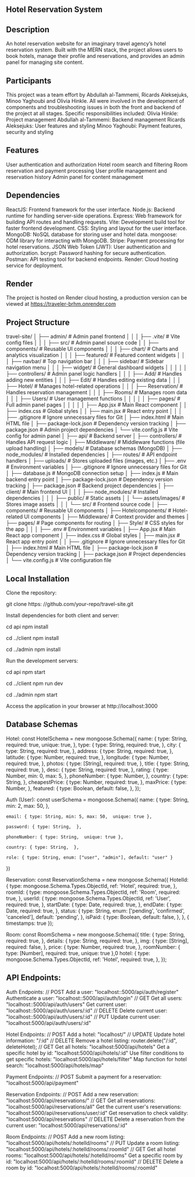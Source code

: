 Hotel Reservation System
-
Description
-
An hotel reservation website for an imaginary travel agency’s hotel reservation system. 
Built with the MERN stack, the project allows users to book hotels, manage their profile and reservations, 
and provides an admin panel for managing site content.

Participants
-
This project was a team effort by Abdullah al-Tammemi, Ricards Aleksejuks, Minoo Yaghoubi and Olivia Hinkle. All were involved in the development of components and troubleshooting issues 
in both the front and backend of the project at all stages. Specific responsibilities included:
Olivia Hinkle: Project management
Abdullah al-Tammemi: Backend management
Ricards Aleksejuks: User features and styling
Minoo Yaghoubi: Payment features, security and styling

Features
-
User authentication and authorization
Hotel room search and filtering
Room reservation and payment processing
User profile management and reservation history
Admin panel for content management

Dependencies
-
ReactJS: Frontend framework for the user interface.
Node.js: Backend runtime for handling server-side operations.
Express: Web framework for building API routes and handling requests.
Vite: Development build tool for faster frontend development.
CSS: Styling and layout for the user interface.
MongoDB: NoSQL database for storing user and hotel data.
mongoose: ODM library for interacting with MongoDB.
Stripe: Payment processing for hotel reservations.
JSON Web Token (JWT): User authentication and authorization.
bcrypt: Password hashing for secure authentication.
Postman: API testing tool for backend endpoints.
Render: Cloud hosting service for deployment.

Render
-
The project is hosted on Render cloud hosting, a production version can be viewed at https://traveler-brhm.onrender.com

Project Structure
-
travel-site/
│
├── admin/                     # Admin panel frontend
│   │
│   ├── .vite/                 # Vite config files
│   │
│   ├── src/                   # Admin panel source code
│   │   ├── components/        # Reusable UI components
│   │   │   ├── chart/         # Charts and analytics visualization
│   │   │   ├── featured/      # Featured content widgets
│   │   │   ├── navbar/        # Top navigation bar
│   │   │   ├── sidebar/       # Sidebar navigation menu
│   │   │   ├── widget/        # General dashboard widgets
│   │   │
│   │   ├── controllers/       # Admin panel logic handlers
│   │   │   ├── Add/           # Handles adding new entities
│   │   │   ├── Edit/          # Handles editing existing data
│   │   │   ├── Hotel/         # Manages hotel-related operations
│   │   │   ├── Reservation/   # Handles reservation management
│   │   │   ├── Rooms/         # Manages room data
│   │   │   ├── Users/         # User management functions
│   │   │
│   │   ├── pages/             # Full admin panel pages
│   │   │
│   │   ├── App.jsx            # Main React component
│   │   ├── index.css          # Global styles
│   │   ├── main.jsx           # React entry point
│   │
│   ├── .gitignore             # Ignore unnecessary files for Git
│   ├── index.html             # Main HTML file
│   ├── package-lock.json      # Dependency version tracking
│   ├── package.json           # Admin project dependencies
│   └── vite.config.js         # Vite config for admin panel
│
├── api/                       # Backend server
│   ├── controllers/           # Handles API request logic
│   ├── Middleware/            # Middleware functions (file upload handling)
│   ├── models/                # Database schemas (MongoDB)
│   ├── node_modules/          # Installed dependencies
│   ├── routes/                # API endpoint handlers
│   ├── uploads/               # Stores uploaded files (images, etc.)
│   ├── .env                   # Environment variables
│   ├── .gitignore             # Ignore unnecessary files for Git
│   ├── database.js            # MongoDB connection setup
│   ├── index.js               # Main backend entry point
│   ├── package-lock.json      # Dependency version tracking
│   ├── package.json           # Backend project dependencies
│
├── client/                    # Main frontend UI
│   │
│   ├── node_modules/          # Installed dependencies
│   │
│   ├── public/                # Static assets
│   │   └── assets/images/     # Stores image assets
│   │
│   └── src/                   # Frontend source code
│       ├── components/        # Reusable UI components
│       ├── Hotelcomponents/   # Hotel-related UI components
│       ├── Middleware/        # Context provider and themes
│       ├── pages/             # Page components for routing
│       ├── Style/             # CSS styles for the app
│       │
│       ├── .env               # Environment variables
│       ├── App.jsx            # Main React app component
│       ├── index.css          # Global styles
│       ├── main.jsx           # React app entry point
│
│   ├── .gitignore             # Ignore unnecessary files for Git
│   ├── index.html             # Main HTML file
│   ├── package-lock.json      # Dependency version tracking
│   ├── package.json           # Project dependencies
│   └── vite.config.js         # Vite configuration file

Local Installation
-
Clone the repository:

  git clone https: //github.com/your-repo/travel-site.git

Install dependencies for both client and server:
  
  cd api
  npm install
  
  cd ../client
  npm install
  
  cd ../admin
  npm install

Run the development servers:

  cd api
  npm start
  
  cd ../client
  npm run dev
  
  cd ../admin
  npm start

Access the application in your browser at http://localhost:3000

Database Schemas
-
Hotel:
const HotelSchema = new mongoose.Schema({
    name: {
      type: String,
      required: true,
      unique: true,
    },
    type: {
      type: String,
      required: true,
    },
    city: {
      type: String,
      required: true,
    },
    address: {
      type: String,
      required: true,
    },
    latitude: {
      type: Number,
      required: true,
    },
    longitude: {
      type: Number,
      required: true,
    },
    photos: {
      type: [String],
      required: true,
    },
    title: {
      type: String,
      required: true,
    },
    desc: {
      type: String,
      required: true,
    },
    rating: {
      type: Number,
      min: 0,
      max: 5,
    },
    phoneNumber: {
      type: Number,
    },
    country: {
      type: String,
    },
    cheapestPrice: {
      type: Number,
      required: true,
    },
    maxPrice: {
      type: Number, 
    },
    featured: {
      type: Boolean,
      default: false,
    },
});

Auth (User):
const userSchema = mongoose.Schema({
    name: { type: String, min: 2, max: 50, },

    email: { type: String, min: 5, max: 50,  unique: true },

    password: { type: String,  },

    phoneNumber: { type: String,  unique: true }, 

    country: { type: String,  },
    
    role: { type: String, enum: ["user", "admin"], default: "user" }
})

Reservation:
const ReservationSchema = new mongoose.Schema({
    HotelId: {
      type: mongoose.Schema.Types.ObjectId,
      ref: 'Hotel',
      required: true,
    },
    roomId: {
      type: mongoose.Schema.Types.ObjectId,
      ref: 'Room',
      required: true,
    },
    userId: {
      type: mongoose.Schema.Types.ObjectId,
      ref: 'User',
      required: true,
    },
    startDate: {
      type: Date,
      required: true,
    },
    endDate: {
      type: Date,
      required: true,
    },
    status: {
      type: String,
      enum: ['pending', 'confirmed', 'canceled'],
      default: 'pending',
    },
    isPaid: { 
      type: Boolean,
      default: false,
    },
}, { timestamps: true });

Room:
const RoomSchema = new mongoose.Schema({
    title: {
      type: String,
      required: true,
    },
    details: {
      type: String,
      required: true,
    },
    img: {
      type: [String],
      required: false,
    },
    price: {
      type: Number,
      required: true,
    },
    roomNumber: {
      type: [Number],
      required: true,
      unique: true 
    },0
    hotel: {
      type: mongoose.Schema.Types.ObjectId,
      ref: 'Hotel',
      required: true,
    },
});

API Endpoints:
-
Auth Endpoints:
// POST
Add a user: "localhost::5000/api/auth/register"
Authenticate a user: "localhost::5000/api/auth/login"
// GET
Get all users: "localhost::5000/api/auth/users"
Get current user: "localhost::5000/api/auth/users/:id"
// DELETE
Delete current user: "localhost::5000/api/auth/users/:id"
// PUT
Update current user: "localhost:5000/api/auth/users/:id"

Hotel Endpoints:
// POST
Add a hotel: "localhost/"
// UPDATE
Update hotel information: "/:id"
// DELETE
Remove a hotel listing: router.delete("/:id", deleteHotel);
// GET
Get all hotels: "localhost:5000/api/hotels"
Get a specific hotel by id: "localhost:5000/api/hotels/:id"
Use filter conditions to get specific hotels: "localhost:5000/api/hotels/filter"
Map function for hotel search: "localhost:5000/api/hotels/map"

Payment Endpoints:
// POST
Submit a payment for a reservation: "localhost:5000/api/payment"

Reservation Endpoints:
// POST
Add a new reservation: "localhost:5000/api/reservations/"
// GET
Get all reservations: "localhost:5000/api/reservations/all"
Get the current user's reservations: "localhost:5000/api/reservations/user/:id"
Get reservation to check validity: "localhost:5000/api/reservations"
// DELETE
Delete a reservation from the current user: "localhost:5000/api/reservations/:id"

Room Endpoints:
// POST
Add a new room listing: "localhost:5000/api/hotels/:hotelId/rooms"
// PUT
Update a room listing: "localhost:5000/api/hotels/:hotelId/rooms/:roomId"
// GET
Get all hotel rooms: "localhost:5000/api/hotels/:hotelId/rooms"
Get a specific room by id: "localhost:5000/api/hotels/:hotelId/rooms/:roomId"
// DELETE
Delete a room by id: "localhost:5000/api/hotels/:hotelId/rooms/:roomId"
